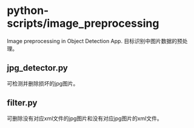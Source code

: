 # python-scripts/image_preprocessing
Image preprocessing in Object Detection App.
目标识别中图片数据的预处理。

## jpg_detector.py
可检测并删除损坏的jpg图片。

## filter.py
可删除没有对应xml文件的jpg图片和没有对应jpg图片的xml文件。
